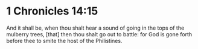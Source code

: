 # 1 Chronicles 14:15

And it shall be, when thou shalt hear a sound of going in the tops of the mulberry trees, [that] then thou shalt go out to battle: for God is gone forth before thee to smite the host of the Philistines.